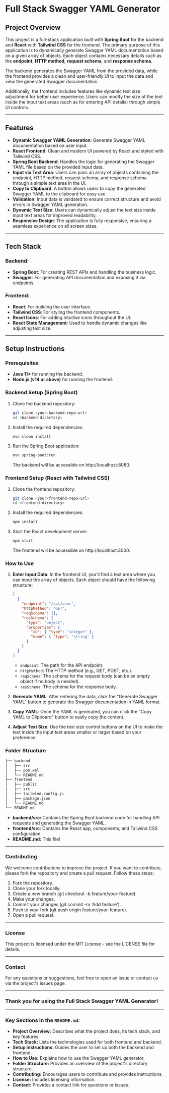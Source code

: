 # Full Stack Swagger YAML Generator

## Project Overview

This project is a full-stack application built with **Spring Boot** for the backend and **React** with **Tailwind CSS** for the frontend. The primary purpose of this application is to dynamically generate Swagger YAML documentation based on a given array of objects. Each object contains necessary details such as the **endpoint**, **HTTP method**, **request schema**, and **response schema**.

The backend generates the Swagger YAML from the provided data, while the frontend provides a clean and user-friendly UI to input the data and view the generated Swagger documentation.

Additionally, the frontend includes features like dynamic text size adjustment for better user experience. Users can modify the size of the text inside the input text areas (such as for entering API details) through simple UI controls.

---

## Features

- **Dynamic Swagger YAML Generation**: Generate Swagger YAML documentation based on user input.
- **React Frontend**: Clean and modern UI powered by React and styled with Tailwind CSS.
- **Spring Boot Backend**: Handles the logic for generating the Swagger YAML file based on the provided input data.
- **Input via Text Area**: Users can pass an array of objects containing the endpoint, HTTP method, request schema, and response schema through a simple text area in the UI.
- **Copy to Clipboard**: A button allows users to copy the generated Swagger YAML to the clipboard for easy use.
- **Validation**: Input data is validated to ensure correct structure and avoid errors in Swagger YAML generation.
- **Dynamic Text Size**: Users can dynamically adjust the text size inside input text areas for improved readability.
- **Responsive Design**: The application is fully responsive, ensuring a seamless experience on all screen sizes.

---

## Tech Stack

### Backend:
- **Spring Boot**: For creating REST APIs and handling the business logic.
- **Swagger**: For generating API documentation and exposing it via endpoints.

### Frontend:
- **React**: For building the user interface.
- **Tailwind CSS**: For styling the frontend components.
- **React Icons**: For adding intuitive icons throughout the UI.
- **React State Management**: Used to handle dynamic changes like adjusting text size.

---

## Setup Instructions

### Prerequisites

- **Java 11+** for running the backend.
- **Node.js (v14 or above)** for running the frontend.

### Backend Setup (Spring Boot)

1. Clone the backend repository:
    ```bash
    git clone <your-backend-repo-url>
    cd <backend-directory>
    ```

2. Install the required dependencies:
    ```bash
    mvn clean install
    ```

3. Run the Spring Boot application:
    ```bash
    mvn spring-boot:run
    ```
   The backend will be accessible on http://localhost:8080.

### Frontend Setup (React with Tailwind CSS)

1. Clone the frontend repository:
    ```bash
    git clone <your-frontend-repo-url>
    cd <frontend-directory>
    ```

2. Install the required dependencies:
    ```bash
    npm install
    ```

3. Start the React development server:
    ```bash
    npm start
    ```
   The frontend will be accessible on http://localhost:3000.

### How to Use

1. **Enter Input Data**: In the frontend UI, you'll find a text area where you can input the array of objects. Each object should have the following structure:

    ```json
    [
      {
        "endpoint": "/api/user",
        "httpMethod": "GET",
        "reqSchema": {},
        "resSchema": {
          "type": "object",
          "properties": {
            "id": { "type": "integer" },
            "name": { "type": "string" }
          }
        }
      }
    ]
    ```

    - `endpoint`: The path for the API endpoint.
    - `httpMethod`: The HTTP method (e.g., GET, POST, etc.).
    - `reqSchema`: The schema for the request body (can be an empty object if no body is needed).
    - `resSchema`: The schema for the response body.

2. **Generate YAML**: After entering the data, click the "Generate Swagger YAML" button to generate the Swagger documentation in YAML format.

3. **Copy YAML**: Once the YAML is generated, you can click the "Copy YAML to Clipboard" button to easily copy the content.

4. **Adjust Text Size**: Use the text size control buttons on the UI to make the text inside the input text areas smaller or larger based on your preference.

### Folder Structure

```bash
├── backend
│   ├── src
│   ├── pom.xml
│   └── README.md
├── frontend
│   ├── public
│   ├── src
│   ├── tailwind.config.js
│   ├── package.json
│   └── README.md
└── README.md
```

- **backend/src:** Contains the Spring Boot backend code for handling API requests and generating the Swagger YAML.
- **frontend/src**: Contains the React app, components, and Tailwind CSS configuration.
- **README.md:** This file!


---

### Contributing
We welcome contributions to improve the project. If you want to contribute, please fork the repository and create a pull request. Follow these steps:

1. Fork the repository.
2. Clone your fork locally.
3. Create a new branch (git checkout -b feature/your-feature).
4. Make your changes.
5. Commit your changes (git commit -m 'Add feature').
6. Push to your fork (git push origin feature/your-feature).
7. Open a pull request.

---

### License
This project is licensed under the MIT License - see the LICENSE file for details.

---

### Contact
For any questions or suggestions, feel free to open an issue or contact us via the project's issues page.

---

### Thank you for using the Full Stack Swagger YAML Generator!

---

### Key Sections in the `README.md`:
- **Project Overview:** Describes what the project does, its tech stack, and key features.
- **Tech Stack:** Lists the technologies used for both frontend and backend.
- **Setup Instructions:** Guides the user to set up both the backend and frontend.
- **How to Use:** Explains how to use the Swagger YAML generator.
- **Folder Structure:** Provides an overview of the project's directory structure.
- **Contributing:** Encourages users to contribute and provides instructions.
- **License:** Includes licensing information.
- **Contact:** Provides a contact link for questions or issues.